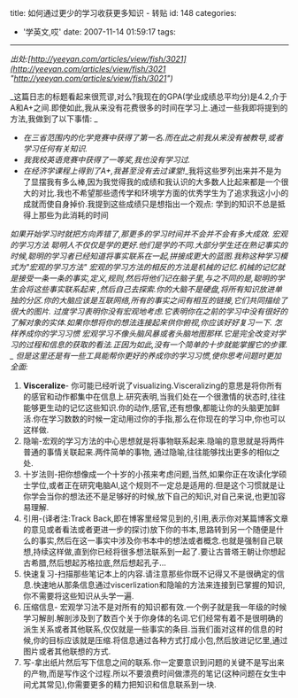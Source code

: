 title: 如何通过更少的学习收获更多知识 - 转贴
id: 148
categories:
  - '学英文,哎'
date: 2007-11-14 01:59:17
tags:
---

<div id="msgcns!9697D6160EFEBC17!1543" class="bvMsg">

_出处:[http://yeeyan.com/articles/view/fish/3021](http://yeeyan.com/articles/view/fish/3021 "http://yeeyan.com/articles/view/fish/3021")_

_这篇日志的标题看起来很荒谬,对么?我现在的GPA(学业成绩总平均分)是4.2,介于A和A+之间.即使如此,我从来没有花费很多的时间在学习上.通过一些我即将提到的方法,我做到了以下事情:
_

*   _在三省范围内的化学竞赛中获得了第一名.而在此之前我从来没有被教导,或者学习任何有关知识._ <li>_<em>我我校英语竞赛中获得了一等奖,我也没有学习过._</em> <li>_<em>在经济学课程上得到了A+,我甚至没有去过课堂!_</em>_我将这些罗列出来并不是为了显摆我有多么棒,因为我觉得我的成绩和我认识的大多数人比起来都是一个很大的对比.我也不希望那些遗传学和环境学方面的优秀学生为了追求我这小小的成就而使自身掉价.我提到这些成绩只是想指出一个观点:
学到的知识不总是抵得上那些为此消耗的时间
<em>
如果开始学习时就把方向弄错了,那更多的学习时间并不会并不会有多大成效.
宏观的学习方法
聪明人不仅仅是学的更好.他们是学的不同.大部分学生还在熟记事实的时候,聪明的学习者已经知道将事实联系在一起,拼接成更大的蓝图.我称这种学习模式为&quot;宏观的学习方法&quot;
宏观的学习方法的相反的方法是机械的记忆.机械的记忆就是接受一条一条的事实,定义,规则,然后将他们记在脑子里,与之不同的是,聪明的学生会将这些事实联系起来 ,然后自己去探索.你的大脑不是硬盘,将所有知识放进单独的分区.你的大脑应该是互联网络,所有的事实之间有相互的链接,它们共同描绘了很大的图片.
过度学习表明你没有宏观地考虑.它表明你在之前的学习中没有很好的了解对象的实体.如果你想将你的想法连接起来供你俯视,你应该好好复习一下.
怎样养成你的学习习惯
宏观学习不像头脑风暴或者头脑地图那样.它是完全改变对学习的过程和信息的获取的看法.正因为如此,没有一个简单的十步就能掌握它的步骤.
_
但是这里还是有一些工具能帮你更好的养成你的学习习惯,使你思考问题时更加全面:
</em> 

1.  **Visceralize**- 你可能已经听说了visualizing.Visceralizing的意思是将你所有的感官和动作都集中在信息上.研究表明,当我们处在一个很激情的状态时,往往能够更生动的记忆这些知识.你的动作,感官,还有想像,都能让你的头脑更加鲜活.你在学习数数的时候一定动用过你的手指,那么在你现在的学习中,你也可以这样做.  <li>隐喻-宏观的学习方法的中心思想就是将事物联系起来.隐喻的意思就是将两件普通的事情关联起来.两件简单的事物, 通过隐喻,往往能够找出更多的相似之处.  <li>十岁法则-把你想像成一个十岁的小孩来考虑问题,当然,如果你正在攻读化学硕士学位,或者正在研究电脑AI,这个规则不一定总是适用的.但是这个习惯就是让你学会当你的想法还不是足够好的时候,放下自己的知识,对自己来说,也更加容易理解.  <li>引用-(译者注:Track Back,即在博客里经常见到的,引用,表示你对某篇博客文章的意见或者看法或者更进一步的探讨)放下你的书本,思路转到另一个随便是什么的事实,然后在这一事实中涉及你书本中的想法或者概念.也就是强制自己联想,持续这样做,直到你已经将很多想法联系到一起了.要让古普塔王朝让你想起古希腊,然后想起苏格拉底,然后想起孔子...  <li>快速复习-扫描那些笔记本上的内容.请注意那些你既不记得又不是很确定的信息.快速地从那条信息通过viscerlization和隐喻的方法来连接到已掌握的知识,你不需要将这些知识从头学一遍.  <li>压缩信息- 宏观学习法不是对所有的知识都有效.一个例子就是我一年级的时候学习解剖.解剖涉及到了数百个关于你身体的名词.它们经常有着不是很明确的派生关系或者其他联系,仅仅就是一些事实的条目.当我们面对这样的信息的时候,你的目标应该就是压缩.将信息通过各种方式打成小包,然后放进记忆里,通过图片或者其他联想的方式.  <li>写-拿出纸片然后写下信息之间的联系.你一定要意识到问题的关键不是写出来的产物,而是写作这个过程.所以不要浪费时间做漂亮的笔记(这种问题在女生中间尤其常见),你需要更多的精力把知识和信息联系到一块.</div>